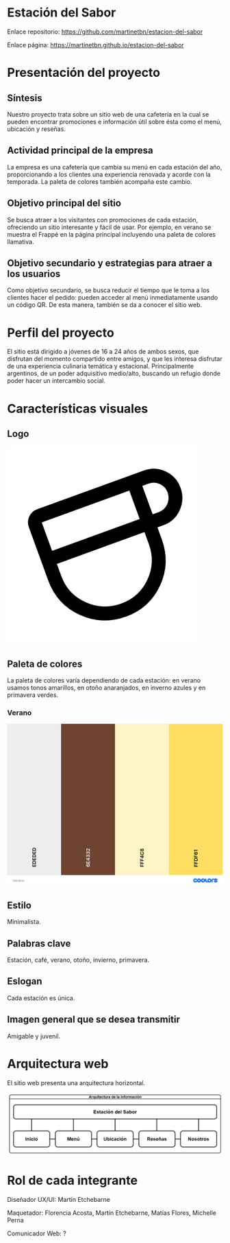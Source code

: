 # Estación del Sabor

Enlace repositorio: https://github.com/martinetbn/estacion-del-sabor

Enlace página: https://martinetbn.github.io/estacion-del-sabor

# Presentación del proyecto

## Síntesis

Nuestro proyecto trata sobre un sitio web de una cafetería en la cual se pueden encontrar promociones e información útil sobre ésta como el menú, ubicación y reseñas.

## Actividad principal de la empresa

La empresa es una cafetería que cambia su menú en cada estación del año, proporcionando a los clientes una experiencia renovada y acorde con la temporada. La paleta de colores también acompaña este cambio.

## Objetivo principal del sitio

Se busca atraer a los visitantes con promociones de cada estación, ofreciendo un sitio interesante y fácil de usar. Por ejemplo, en verano se muestra el Frappé en la página principal incluyendo una paleta de colores llamativa.

## Objetivo secundario y estrategias para atraer a los usuarios

Como objetivo secundario,  se busca reducir el tiempo que le toma a los clientes hacer el pedido: pueden acceder al menú inmediatamente usando un código QR. De esta manera, también se da a conocer el sitio web.

# Perfil del proyecto

El sitio está dirigido a jóvenes de 16 a 24 años de ambos sexos, que disfrutan del momento compartido entre amigos, y que les interesa disfrutar de una experiencia culinaria temática y estacional. Principalmente argentinos, de un poder adquisitivo medio/alto, buscando un refugio donde poder hacer un intercambio social.

# Características visuales

## Logo

![Logo](./assets/images/logo.png)

## Paleta de colores

La paleta de colores varía dependiendo de cada estación: en verano usamos tonos amarillos, en otoño anaranjados, en inverno azules y en primavera verdes.

### Verano

![Paleta de colores para el verano](./assets/images/colors/Verano.png)

## Estilo

Minimalista.

## Palabras clave

Estación, café, verano, otoño, invierno, primavera.

## Eslogan

Cada estación es única.

## Imagen general que se desea transmitir

Amigable y juvenil.

# Arquitectura web

El sitio web presenta una arquitectura horizontal.

![Gráfico de la arquitectura de la información del sitio](./assets/images/arquitectura.png)

# Rol de cada integrante

Diseñador UX/UI: Martín Etchebarne

Maquetador: Florencia Acosta, Martín Etchebarne, Matías Flores, Michelle Perna

Comunicador Web: ?
